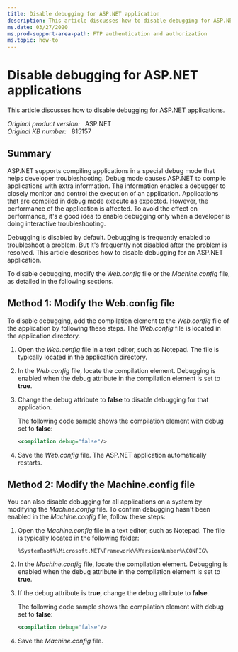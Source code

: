 ```yaml
---
title: Disable debugging for ASP.NET application
description: This article discusses how to disable debugging for ASP.NET applications.
ms.date: 03/27/2020
ms.prod-support-area-path: FTP authentication and authorization
ms.topic: how-to
---
```

# Disable debugging for ASP.NET applications

This article discusses how to disable debugging for ASP.NET applications.

_Original product version:_ &nbsp; ASP.NET  
_Original KB number:_ &nbsp; 815157

## Summary

ASP.NET supports compiling applications in a special debug mode that helps developer troubleshooting. Debug mode causes ASP.NET to compile applications with extra information. The information enables a debugger to closely monitor and control the execution of an application. Applications that are compiled in debug mode execute as expected. However, the performance of the application is affected. To avoid the effect on performance, it's a good idea to enable debugging only when a developer is doing interactive troubleshooting.

Debugging is disabled by default. Debugging is frequently enabled to troubleshoot a problem. But it's frequently not disabled after the problem is resolved. This article describes how to disable debugging for an ASP.NET application.

To disable debugging, modify the *Web.config* file or the *Machine.config* file, as detailed in the following sections.

## Method 1: Modify the Web.config file

To disable debugging, add the compilation element to the *Web.config* file of the application by following these steps. The *Web.config* file is located in the application directory.

1. Open the *Web.config* file in a text editor, such as Notepad. The file is typically located in the application directory.
2. In the *Web.config* file, locate the compilation element. Debugging is enabled when the debug attribute in the compilation element is set to **true**.
3. Change the debug attribute to **false** to disable debugging for that application.

    The following code sample shows the compilation element with debug set to **false**:

    ```xml
    <compilation debug="false"/>
    ```

4. Save the *Web.config* file. The ASP.NET application automatically restarts.

## Method 2: Modify the Machine.config file

You can also disable debugging for all applications on a system by modifying the *Machine.config* file. To confirm debugging hasn't been enabled in the *Machine.config* file, follow these steps:

1. Open the *Machine.config* file in a text editor, such as Notepad. The file is typically located in the following folder:  

    `%SystemRoot%\Microsoft.NET\Framework\%VersionNumber%\CONFIG\`
2. In the *Machine.config* file, locate the compilation element. Debugging is enabled when the debug attribute in the compilation element is set to **true**.
3. If the debug attribute is **true**, change the debug attribute to **false**.

    The following code sample shows the compilation element with debug set to **false**:

    ```xml
    <compilation debug="false"/>
    ```

4. Save the *Machine.config* file.
